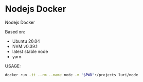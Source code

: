 # Nodejs Docker

Nodejs Docker

Based on:

- Ubuntu 20.04
- NVM v0.39.1
- latest stable node
- yarn

USAGE:

```bash
docker run -it --rm --name node -v "$PWD":/projects luri/node
```

